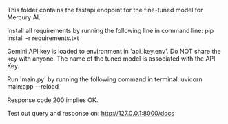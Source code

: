 This folder contains the fastapi endpoint for the fine-tuned model for Mercury AI.

Install all requirements by running the following line in command line:
pip install -r requirements.txt

Gemini API key is loaded to environment in 'api_key.env'. Do NOT share the key with anyone.
The name of the tuned model is associated with the API Key.

Run 'main.py' by running the following command in terminal:
uvicorn main:app --reload

Response code 200 implies OK.

Test out query and response on:
http://127.0.0.1:8000/docs